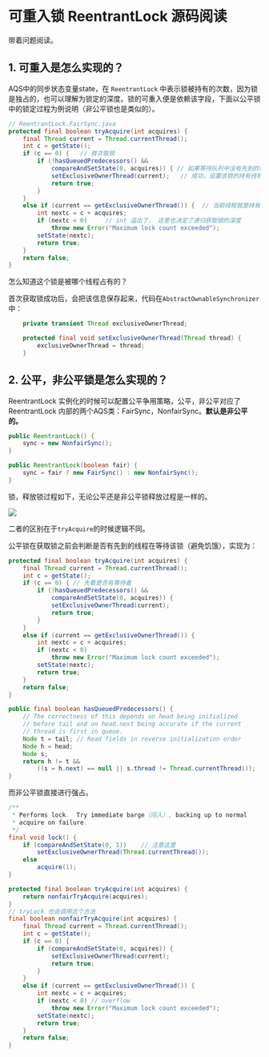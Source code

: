 # 可重入锁 ReentrantLock 源码阅读

带着问题阅读。

## 1. 可重入是怎么实现的？

AQS中的同步状态变量state，在 `ReentrantLock` 中表示锁被持有的次数，因为锁是独占的，也可以理解为锁定的深度。锁的可重入便是依赖该字段，下面以公平锁中的锁定过程为例说明（非公平锁也是类似的）。

```java
// ReentrantLock.FairSync.java
protected final boolean tryAcquire(int acquires) {
    final Thread current = Thread.currentThread();
    int c = getState();
    if (c == 0) {   // 首次取锁
        if (!hasQueuedPredecessors() &&
            compareAndSetState(0, acquires)) { // 如果等待队列中没有先到的线程，则尝试获取
            setExclusiveOwnerThread(current);   // 成功，设置该锁的持有线程
            return true;
        }
    }
    else if (current == getExclusiveOwnerThread()) {  // 当前线程就是持有锁的线程，则直接增加计数
        int nextc = c + acquires;
        if (nextc < 0)     // int 溢出了， 这里也决定了递归获取锁的深度
            throw new Error("Maximum lock count exceeded");
        setState(nextc);
        return true;
    }
    return false;
}
```

怎么知道这个锁是被哪个线程占有的？

首次获取锁成功后，会把该信息保存起来，代码在`AbstractOwnableSynchronizer`中：

```java
    private transient Thread exclusiveOwnerThread;

    protected final void setExclusiveOwnerThread(Thread thread) {
        exclusiveOwnerThread = thread;
    }
```

## 2. 公平，非公平锁是怎么实现的？

ReentrantLock 实例化的时候可以配置公平争用策略，公平，非公平对应了 ReentrantLock  内部的两个AQS类：FairSync，NonfairSync。**默认是非公平的。**

```java
public ReentrantLock() {
    sync = new NonfairSync();
}

public ReentrantLock(boolean fair) {
    sync = fair ? new FairSync() : new NonfairSync();
}
```

锁，释放锁过程如下，无论公平还是非公平锁释放过程是一样的。


![](/images/ReentrantLock-Sync.jpg)


二者的区别在于`tryAcquire`的时候逻辑不同。


公平锁在获取锁之前会判断是否有先到的线程在等待该锁（避免饥饿），实现为：

```java
protected final boolean tryAcquire(int acquires) {
    final Thread current = Thread.currentThread();
    int c = getState();
    if (c == 0) { // 先看是否有等待者
        if (!hasQueuedPredecessors() &&
            compareAndSetState(0, acquires)) {
            setExclusiveOwnerThread(current);
            return true;
        }
    }
    else if (current == getExclusiveOwnerThread()) {
        int nextc = c + acquires;
        if (nextc < 0)
            throw new Error("Maximum lock count exceeded");
        setState(nextc);
        return true;
    }
    return false;
}

public final boolean hasQueuedPredecessors() {
    // The correctness of this depends on head being initialized
    // before tail and on head.next being accurate if the current
    // thread is first in queue.
    Node t = tail; // Read fields in reverse initialization order
    Node h = head;
    Node s;
    return h != t &&
        ((s = h.next) == null || s.thread != Thread.currentThread());
}
```

而非公平锁直接进行强占。

```java
/**
 * Performs lock.  Try immediate barge（闯入）, backing up to normal
 * acquire on failure.
 */
final void lock() {
    if (compareAndSetState(0, 1))    // 注意这里
        setExclusiveOwnerThread(Thread.currentThread());
    else
        acquire(1);
}

protected final boolean tryAcquire(int acquires) {
    return nonfairTryAcquire(acquires);
}
// tryLock 也会调用这个方法
final boolean nonfairTryAcquire(int acquires) {
    final Thread current = Thread.currentThread();
    int c = getState();
    if (c == 0) {
        if (compareAndSetState(0, acquires)) {
            setExclusiveOwnerThread(current);
            return true;
        }
    }
    else if (current == getExclusiveOwnerThread()) {
        int nextc = c + acquires;
        if (nextc < 0) // overflow
            throw new Error("Maximum lock count exceeded");
        setState(nextc);
        return true;
    }
    return false;
}
```
